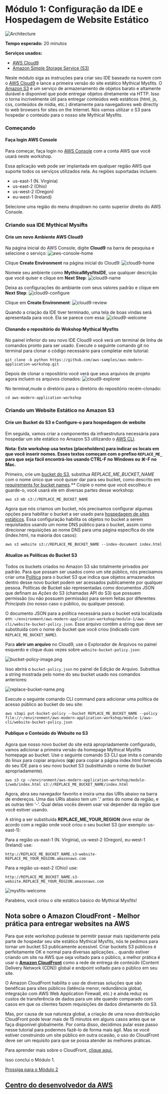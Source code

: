 # Módulo 1: Configuração da IDE e Hospedagem de Website Estático

![Architecture](/images/module-1/architecture-module-1.png)

**Tempo esperado:** 20 minutos

**Serviços usados:**
* [AWS Cloud9](https://aws.amazon.com/cloud9/)
* [Amazon Simple Storage Service (S3)](https://aws.amazon.com/s3/)

Neste módulo siga as instruções para criar seu IDE baseado na nuvem com o [AWS Cloud9](https://aws.amazon.com/cloud9/) e lance a primeira versão do site estático Mythical Mysfits. O [Amazon S3](https://aws.amazon.com/s3/) é um serviço de armazenamento de objetos barato e altamente durável e disponível que pode entregar objetos diretamente via HTTP. Isso o torna incrivelmente útil para entregar conteúdos web estáticos (html, js, css, conteúdos de mídia, etc.) diretamente para navegadores web directly to web browsers for sites on the Internet. Nós vamos utilizar o S3 para hospedar o conteúdo para o nosso site Mythical Mysfits.

### Começando

#### Faça login AWS Console
Para começar, faça login no [AWS Console](https://console.aws.amazon.com) com a conta AWS que você usará neste workshop.

Essa aplicação web pode ser implantada em qualquer região AWS que suporte todos os serviços utilizados nela. As regiões suportadas incluem:

* us-east-1 (N. Virginia)
* us-east-2 (Ohio)
* us-west-2 (Oregon)
* eu-west-1 (Ireland)

Selecione uma região do menu dropdown no canto superior direito do AWS Console.

### Criando sua IDE Mythical Mysifts

#### Crie um novo Ambiente AWS Cloud9

 Na página inicial do AWS Console, digite **Cloud9** na barra de pesquisa e selecione o serviço:
 ![aws-console-home](/images/module-1/cloud9-service.png)


Clique **Create Environment** na página inicial do Cloud9:
![cloud9-home](/images/module-1/cloud9-home.png)


Nomeie seu ambiente como **MythicalMysfitsIDE**, use qualquer descrição que você quiser e clique em **Next Step**:
![cloud9-name](/images/module-1/cloud9-name-ide.png)


Deixa as configurações do ambiante com seus valores padrão e clique em **Next Step**:
![cloud9-configure](/images/module-1/cloud9-configure-env.png)


Clique em **Create Environment**:
![cloud9-review](/images/module-1/cloud9-review.png)


Quando a criação da IDE tiver terminado, uma tela de boas vindas será apresentada para você. Ela se parece com essa:
![cloud9-welcome](/images/module-1/cloud9-welcome.png)

#### Clonando o repositório do Wokshop Mythical Mysfits

No painel inferior do seu novo IDE Cloud9 você verá um terminal de linha de comandos pronto para ser usado. Execute o seguinte comando git no terminal para clonar o código necessário para completar este tutorial:

```
git clone -b python https://github.com/aws-samples/aws-modern-application-workshop.git
```

Depois de clonar o repositório você verá que seus arquivos de projeto agora incluem os arquivos clonados:
![cloud9-explorer](/images/module-1/cloud9-explorer.png)


No terminal,mude o diretório para o diretório do repositório recém-clonado:

```
cd aws-modern-application-workshop
```

### Criando um Website Estático no Amazon S3

#### Crie um Bucket do S3 e Configure-o para hospedagem de website
Em seguida, vamos criar a componentes da infraestrutura necessária para hospedar um site estático no Amazon S3 utilizando o [AWS CLI](https://aws.amazon.com/cli/).

**Nota: Este workshop usa textos (placeholders) para indicar os locais em que você inserir nomes. Esses textos começam com o prefixo `REPLACE_ME_` para que seja fácil encontrá-los usando CTRL-F no Windows ou ⌘-F no Mac.**

Primeiro, crie um [bucket do S3](https://docs.aws.amazon.com/AmazonS3/latest/dev/UsingBucket.html), substitua *REPLACE_ME_BUCKET_NAME* com o nome único que você quiser dar para seu bucket, como descrito em [requirements for bucket names](https://docs.aws.amazon.com/AmazonS3/latest/dev/BucketRestrictions.html#bucketnamingrules).** Coipie o nome que você escolheu e guarde-o, você usará ele em diversas partes desse workshop:

```
aws s3 mb s3://REPLACE_ME_BUCKET_NAME
```

Agora que nós criamos um bucket, nós precisamos configurar algumas opções para habilitar o bucket a ser usado para [hospedagem de sites estáticos](https://docs.aws.amazon.com/AmazonS3/latest/dev/WebsiteHosting.html).  Essa configuração habilita os objetos no bucket a serem requisitados usando um nome DNS público para o bucket, assim como direcionar requisições ao nome DNS para uma página específica do site (index.html, na maioria dos casos):

```
aws s3 website s3://REPLACE_ME_BUCKET_NAME --index-document index.html
```

#### Atualize as Políticas do Bucket S3

Todos os buckets criados no Amazon S3 são totalmente privados por padrão. Para que possam ser usados como um site público, nós precisamos criar uma [Politica](https://docs.aws.amazon.com/AmazonS3/latest/dev/example-bucket-policies.html) para o bucket S3 que indica que objetos armazenados dentro desse novo bucket podem ser acessados publicamente por qualquer pessoa. Políticas de Bucket são representadas como documentos JSON que definam as *Ações* do S3 (chamadas API do S3) que possuem permissão (ou não possuem permissão) para serem feitas por diferentes *Principals* (no nosso caso o público, ou qualquer pessoa).

O documento JSON para a política necessária para o bucket está localizada em: `~/environment/aws-modern-application-workshop/module-1/aws-cli/website-bucket-policy.json`. Esse arquivo contêm a string que deve ser substituida com o nome do bucket que você criou (indicado com `REPLACE_ME_BUCKET_NAME`).

Para **abrir um arquivo** no Cloud9, use o Explorador de Arquivos no painel esquerdo e clique duas vezes sobre `website-bucket-policy.json`:

![bucket-policy-image.png](/images/module-1/bucket-policy-image.png)

Isso abrirá o `bucket-policy.json` no painel de Edição de Arquivo. Substitua a string mostrada pelo nome do seu bucket usado nos comandos anteriores:

![replace-bucket-name.png](/images/module-1/replace-bucket-name.png)


Execute o seguinte comando CLI command para adicionar uma política de acesso público ao bucket do seu site:

```
aws s3api put-bucket-policy --bucket REPLACE_ME_BUCKET_NAME --policy file://~/environment/aws-modern-application-workshop/module-1/aws-cli/website-bucket-policy.json
```

#### Publique o Conteúdo do Website no S3

Agora que nosso novo bucket do site está apropriadamente configurado, vamos adicionar a primeira versão da homepage Mythical Mysfits homepage ao bucket. Use o seguinte comando S3 CLI que imita o comando do linux para copiar arquivos (**cp**) para copiar a página index.html fornecida do seu IDE para o seu novo bucket S3 (substituindo o nome  do bucket apropriadamente).

```
aws s3 cp ~/environment/aws-modern-application-workshop/module-1/web/index.html s3://REPLACE_ME_BUCKET_NAME/index.html
```

Agora, abra seu navegador favorito e insira uma das URIs abaixo na barra de endereços. Uma das URIs abaixo tem um '.' antes do nome da região, e as outras têm '-'. Qual delas vocês devem usar vai depender da região que você estiver usando.

A string a ser substituida **REPLACE_ME_YOUR_REGION** deve estar de acordo com a região onde você criou o seu bucket S3 (por exemplo: us-east-1):

Para a região us-east-1 (N. Virginia), us-west-2 (Oregon), eu-west-1 (Ireland) use:
```
http://REPLACE_ME_BUCKET_NAME.s3-website-REPLACE_ME_YOUR_REGION.amazonaws.com
```

Para a região us-east-2 (Ohio) use:
```
http://REPLACE_ME_BUCKET_NAME.s3-website.REPLACE_ME_YOUR_REGION.amazonaws.com
```

![mysfits-welcome](/images/module-1/mysfits-welcome.png)

Parabéns, você criou o site estático básico do Mythical Mysfits!

## Nota sobre o Amazon CloudFront - Melhor prática para entregar websites na AWS ##

Para que este workshop pudesse te permitir passar mais rapidamente pela parte de hospedar seu site estático Mythical Mysfits, nós te pedimos para tornar um bucket S3 publicamente acessível. Criar buckets S3 públicos é perfeitamente OK e normal para diversas aplicações... quando estiver criando um site na AWS que seja voltado para o público, a melhor prática é usar o [**Amazon CloudFront**](https://aws.amazon.com/cloudfront/) como a rede de entrega de conteúdo (Content Delivery Network (CDN)) global e endpoint voltado para o público em seu site. 

O Amazon CloudFront habilita o uso de diversas soluções que são benéficas para sites públicos (latência menor, redundância global, integração com AWS Web Application Firewall, etc.) e ainda reduz os custos de transferência de dados para um site quando comparado com casos em que os clientes fazem requisições de dados diretamente do S3.

Mas, por causa de sua natureza global, a criação de uma nova distribuição CloudFront pode levar mais de 15 minutos em alguns casos antes que se faça disponível globalmente. Por conta disso, decidimos pular esse passo nesse tutorial para podermos fazê-lo de forma mais ágil. Mas se você estiver construindo um site público em outra ocasião, o uso do CloudFront deve ser um requisito para que se possa atender às melhores práticas. 

Para aprender mais sobre o CloudFront, [clique aqui.](https://aws.amazon.com/cloudfront/)

Isso conclui o Módulo 1.

[Prossiga para o Módulo 2](/module-2)


## [Centro do desenvolvedor da AWS](https://developer.aws)
